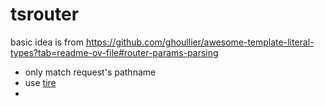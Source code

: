 # tsrouter

basic idea is from https://github.com/ghoullier/awesome-template-literal-types?tab=readme-ov-file#router-params-parsing

* only match request's pathname
* use [tire](https://en.wikipedia.org/wiki/Trie)
*
